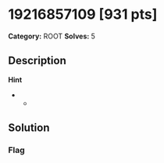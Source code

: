 # 19216857109 [931 pts]

**Category:** ROOT
**Solves:** 5

## Description
>

**Hint**
* -

## Solution

### Flag

